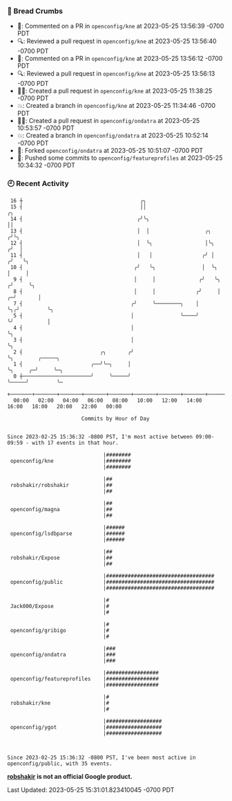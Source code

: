 ### 🍞 Bread Crumbs

 * 💬: Commented on a PR in  `openconfig/kne` at 2023-05-25 13:56:39 -0700 PDT
 * 🔍: Reviewed a pull request in  `openconfig/kne` at 2023-05-25 13:56:40 -0700 PDT
 * 💬: Commented on a PR in  `openconfig/kne` at 2023-05-25 13:56:12 -0700 PDT
 * 🔍: Reviewed a pull request in  `openconfig/kne` at 2023-05-25 13:56:13 -0700 PDT
 * ✍🏼: Created a pull request in `openconfig/kne` at 2023-05-25 11:38:25 -0700 PDT
 * 💥: Created a branch in `openconfig/kne` at 2023-05-25 11:34:46 -0700 PDT
 * ✍🏼: Created a pull request in `openconfig/ondatra` at 2023-05-25 10:53:57 -0700 PDT
 * 💥: Created a branch in `openconfig/ondatra` at 2023-05-25 10:52:14 -0700 PDT
 * 🍴: Forked `openconfig/ondatra` at 2023-05-25 10:51:07 -0700 PDT
 * 🚢: Pushed some commits to `openconfig/featureprofiles` at 2023-05-25 10:34:32 -0700 PDT

### 🕘 Recent Activity
```
 16 ┼                                      ╭╮
 15 ┤                                      ││                                ╭╮
 14 ┤                                     ╭╯╰╮                               ││
 13 ┤                                     │  │                  ╭╮          ╭╯╰╮
 12 ┤                                     │  ╰╮                 │╰╮        ╭╯  │
 11 ┤                                     │   │                ╭╯ │       ╭╯   ╰╮
 10 ┤                                    ╭╯   ╰╮               │  ╰╮      │     │
  9 ┤                                    │     │              ╭╯   ╰╮    ╭╯     ╰╮
  8 ┤                                    │     │             ╭╯     │  ╭─╯       │
  7 ┤                                   ╭╯     ╰────────╮    │      ╰╮╭╯         ╰╮
  5 ┤                                   │               ╰────╯       ╰╯           │
  4 ┤                                   │                                         ╰╮
  3 ┤                                   │                                          ╰╮
  2 ┤                         ╭╮       ╭╯                                           ╰╮        ╭─────╮
  1 ┤                      ╭──╯╰─╮     │                                             ╰╮     ╭─╯     ╰─╮
  0 ┼──────────────────────╯     ╰─────╯                                              ╰─────╯         ╰─
    +───────+───────+───────+───────+───────+───────+───────+───────+───────+───────+───────+───────+────
  00:00   02:00   04:00   06:00   08:00   10:00   12:00   14:00   16:00   18:00   20:00   22:00   00:00   

						Commits by Hour of Day


Since 2023-02-25 15:36:32 -0800 PST, I'm most active between 09:00-09:59 - with 17 events in that hour.

```



```
                               |########
 openconfig/kne                |########
                               |########

                               |##
 robshakir/robshakir           |##
                               |##

                               |##
 openconfig/magna              |##
                               |##

                               |######
 openconfig/lsdbparse          |######
                               |######

                               |##
 robshakir/Expose              |##
                               |##

                               |###################################
 openconfig/public             |###################################
                               |###################################

                               |#
 Jack000/Expose                |#
                               |#

                               |#
 openconfig/gribigo            |#
                               |#

                               |###
 openconfig/ondatra            |###
                               |###

                               |#################
 openconfig/featureprofiles    |#################
                               |#################

                               |#
 robshakir/kne                 |#
                               |#

                               |##################
 openconfig/ygot               |##################
                               |##################



Since 2023-02-25 15:36:32 -0800 PST, I've been most active in openconfig/public, with 35 events.

```
**[robshakir](mailto:robjs@google.com) is not an official Google product.**  


Last Updated: 2023-05-25 15:31:01.823410045 -0700 PDT
